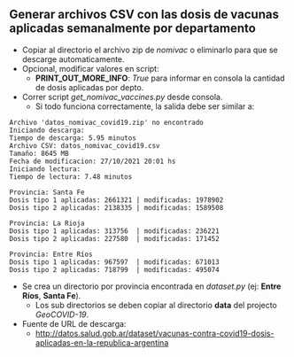 ## Generar archivos CSV con las dosis de vacunas aplicadas semanalmente por departamento
- Copiar al directorio el archivo zip de *nomivac* o eliminarlo para que se descarge automaticamente.
- Opcional, modificar valores en script:
  - **PRINT_OUT_MORE_INFO**: *True* para informar en consola la cantidad de dosis aplicadas por depto.
- Correr script *get_nomivac_vaccines.py* desde consola.
  - Si todo funciona correctamente, la salida debe ser similar a:
```
Archivo 'datos_nomivac_covid19.zip' no encontrado
Iniciando descarga:
Tiempo de descarga: 5.95 minutos
Archivo CSV: datos_nomivac_covid19.csv
Tamaño: 8645 MB
Fecha de modificacion: 27/10/2021 20:01 hs
Iniciando lectura:
Tiempo de lectura: 7.48 minutos

Provincia: Santa Fe
Dosis tipo 1 aplicadas: 2661321 | modificadas: 1978902
Dosis tipo 2 aplicadas: 2138335 | modificadas: 1589508

Provincia: La Rioja
Dosis tipo 1 aplicadas: 313756  | modificadas: 236221
Dosis tipo 2 aplicadas: 227580  | modificadas: 171452

Provincia: Entre Ríos
Dosis tipo 1 aplicadas: 967597  | modificadas: 671013
Dosis tipo 2 aplicadas: 718799  | modificadas: 495074
```
- Se crea un directorio por provincia encontrada en *dataset.py* (ej: **Entre Ríos**, **Santa Fe**).
  - Los sub directorios se deben copiar al directorio **data** del projecto *GeoCOVID-19*.
- Fuente de URL de descarga:
  - http://datos.salud.gob.ar/dataset/vacunas-contra-covid19-dosis-aplicadas-en-la-republica-argentina
